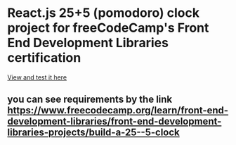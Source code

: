 # React.js 25+5 (pomodoro) clock project for freeCodeCamp's Front End Development Libraries certification
[View and test it here](https://vaskovskied.github.io/twenty-five-five-clock-fcc/)
## you can see requirements by the link https://www.freecodecamp.org/learn/front-end-development-libraries/front-end-development-libraries-projects/build-a-25--5-clock
